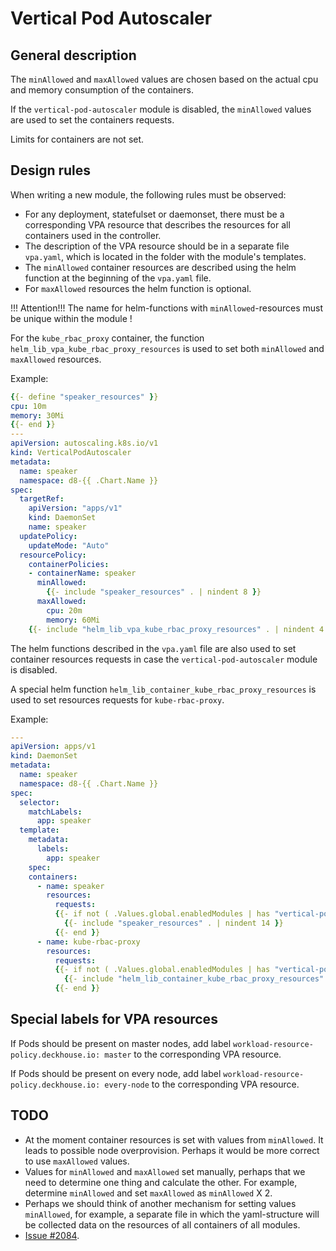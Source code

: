 # Vertical Pod Autoscaler

## General description

The `minAllowed` and `maxAllowed` values are chosen based on the actual cpu and memory consumption of the containers.

If the `vertical-pod-autoscaler` module is disabled, the `minAllowed` values are used to set the containers requests.

Limits for containers are not set.

## Design rules

When writing a new module, the following rules must be observed:

* For any deployment, statefulset or daemonset, there must be a corresponding VPA resource that describes the resources for all containers used in the controller.
* The description of the VPA resource should be in a separate file `vpa.yaml`, which is located in the folder with the module's templates.
* The `minAllowed` container resources are described using the helm function at the beginning of the `vpa.yaml` file.
* For `maxAllowed` resources the helm function is optional.

!!! Attention!!! The name for helm-functions with `minAllowed`-resources must be unique within the module !

For the `kube_rbac_proxy` container, the function `helm_lib_vpa_kube_rbac_proxy_resources` is used to set both `minAllowed` and `maxAllowed` resources.

Example:

```yaml
{{- define "speaker_resources" }}
cpu: 10m
memory: 30Mi
{{- end }}
---
apiVersion: autoscaling.k8s.io/v1
kind: VerticalPodAutoscaler
metadata:
  name: speaker
  namespace: d8-{{ .Chart.Name }}
spec:
  targetRef:
    apiVersion: "apps/v1"
    kind: DaemonSet
    name: speaker
  updatePolicy:
    updateMode: "Auto"
  resourcePolicy:
    containerPolicies:
    - containerName: speaker
      minAllowed:
        {{- include "speaker_resources" . | nindent 8 }}
      maxAllowed:
        cpu: 20m
        memory: 60Mi
    {{- include "helm_lib_vpa_kube_rbac_proxy_resources" . | nindent 4 }}
```

The helm functions described in the `vpa.yaml` file are also used to set container resources requests in case the `vertical-pod-autoscaler` module is disabled.

A special helm function `helm_lib_container_kube_rbac_proxy_resources` is used to set resources requests for `kube-rbac-proxy`.

Example:

```yaml
---
apiVersion: apps/v1
kind: DaemonSet
metadata:
  name: speaker
  namespace: d8-{{ .Chart.Name }}
spec:
  selector:
    matchLabels:
      app: speaker
  template:
    metadata:
      labels:
        app: speaker
    spec: 
    containers:
      - name: speaker
        resources:
          requests:
          {{- if not ( .Values.global.enabledModules | has "vertical-pod-autoscaler-crd") }}
            {{- include "speaker_resources" . | nindent 14 }}
          {{- end }}
      - name: kube-rbac-proxy
        resources:
          requests:
          {{- if not ( .Values.global.enabledModules | has "vertical-pod-autoscaler-crd") }}
            {{- include "helm_lib_container_kube_rbac_proxy_resources" . | nindent 12 }}
          {{- end }}
```

## Special labels for VPA resources

If Pods should be present on master nodes, add label `workload-resource-policy.deckhouse.io: master` to the corresponding VPA resource.

If Pods should be present on every node, add label `workload-resource-policy.deckhouse.io: every-node` to the corresponding VPA resource.

## TODO

* At the moment container resources is set with values from `minAllowed`. It leads to possible node overprovision. Perhaps it would be more correct to use `maxAllowed` values.
* Values for `minAllowed` and `maxAllowed` set manually, perhaps that we need to determine one thing and calculate the other. For example, determine `minAllowed` and set `maxAllowed` as `minAllowed` X 2.
* Perhaps we should think of another mechanism for setting values `minAllowed`, for example, a separate file in which the yaml-structure will be collected data on the resources of all containers of all modules.
* [Issue #2084](https://github.com/deckhouse/deckhouse/issues/2084).


